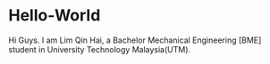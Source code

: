 # Hello-World
Hi Guys. I am Lim Qin Hai, a Bachelor Mechanical Engineering [BME] student in University Technology Malaysia(UTM). 
